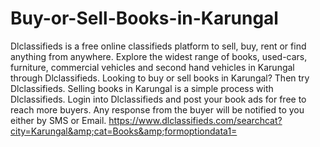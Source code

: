 # Buy-or-Sell-Books-in-Karungal
Dlclassifieds is a free online classifieds platform to sell, buy, rent or find anything from anywhere. Explore the widest range of books, used-cars, furniture, commercial vehicles and second hand vehicles in Karungal through Dlclassifieds. Looking to buy or sell books in Karungal? Then try Dlclassifieds. Selling books in Karungal is a simple process with Dlclassifieds. Login into Dlclassifieds and post your book ads for free to reach more buyers. Any response from the buyer will be notified to you either by SMS or Email. https://www.dlclassifieds.com/searchcat?city=Karungal&amp;cat=Books&amp;formoptiondata1=
